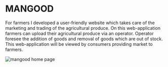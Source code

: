 # MANGOOD

For farmers I developed a user-friendly website which takes care of the marketing and trading of the agricultural produce. On this web-application farmers can upload their agricultural produce via an operator. Operator foresee the addition of goods and removal of goods which are out of stock. This web-application will be viewed by consumers providing market to farmers.

![mangood home page](https://github.com/jithendra-varma/MANGOOD--Farm-Produce-Marketing-Website/blob/main/mangoimages/Mangood.png)
